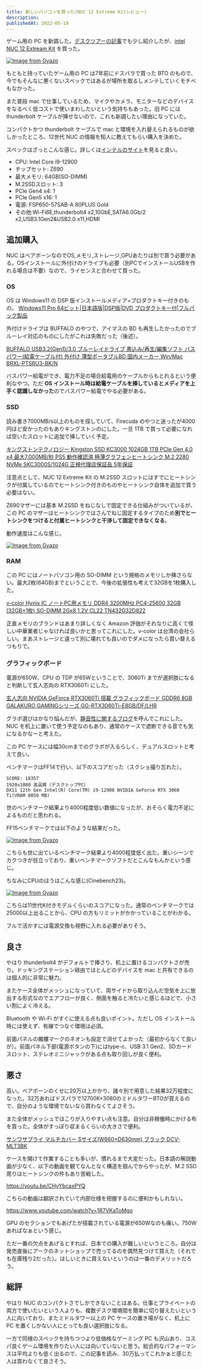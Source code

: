 ```yaml
---
title: 新しいパソコンを買った(NUC 12 Extreme Kitレビュー)
description:
publishedAt: 2022-05-19
---
```


ゲーム用の PC を新調した。[デスクツアーの記事](https://ushironoko.me/articles/2022/oreno-desk)でも少し紹介したが、[intel NUC 12 Extream Kit](https://www.intel.co.jp/content/www/jp/ja/products/sku/216963/intel-nuc-12-extreme-kit-nuc12dcmi9/specifications.html) を買った。

[![Image from Gyazo](https://i.gyazo.com/bacfeeb0a08c95c4f8709c51eabd94a5.jpg)](https://i.gyazo.com/bacfeeb0a08c95c4f8709c51eabd94a5.jpg)

もともと持っていたゲーム用の PC は7年前にドスパラで買った BTO のもので、今でもそんなに悪くないスペックではあるが場所を取るしメンテしていくモチベもなかった。

また普段 mac で仕事しているため、マイクやカメラ、モニターなどのデバイスをなるべく低コストで使いまわしたいという気持ちもあった。旧 PC には thunderbolt ケーブルが挿せないので、これも新調したい理由になっていた。

コンパクトかつ thunderbolt ケーブルで mac と環境を入れ替えられるものが欲しかったところ、12世代 NUC の情報を知人に教えてもらい購入を決めた。

スペックはざっとこんな感じ。詳しくは[インテルのサイト](https://www.intel.co.jp/content/www/jp/ja/products/sku/216963/intel-nuc-12-extreme-kit-nuc12dcmi9/specifications.html)を見ると良い。

- CPU: Intel Core i9-12900
- チップセット: Z690
- 最大メモリ: 64GB(SO-DIMM)
- M.2SSDスロット: 3
- PCIe Gen4 x4: 1
- PCIe Gen5 x16: 1
- 電源: FSP650-57SAB-A 80PLUS Gold
- その他:Wi-Fi6E,thunderbolt4 x2,10GbE,SATA6.0Gb/2 x2,USB3.1Gen2&USB2.0 x11,HDMI

## 追加購入

NUC はベアボーンなのでOS,メモリ,ストレージ,GPUあたりは別で買う必要がある。OSインストールに外付けのドライブも必要（別PCでインストールUSBを作れる場合は不要）なので、ライセンスと合わせて買った。

### OS
OS は Windows11 の DSP 版インストールメディア+プロダクトキー付きのもの。
[Windows11 Pro 64ビット|日本語版|DSP版|DVD プロダクトキー付|フルパック製品](https://www.amazon.co.jp/gp/product/B09NY6PFL6/)

外付けドライブは BUFFALO のやつで、アイマスの BD も再生したかったのでブルーレイ対応のものにしたがこれは失敗だった（後述）。

[BUFFALO USB3.2(Gen1)/3.0 ブルーレイドライブ 書込み/再生/編集ソフト バスパワー(給電ケーブル付) 外付け 薄型ポータブルBD 国内メーカー Win/Mac BRXL-PTS6U3-BK/N](https://www.amazon.co.jp/gp/product/B085JB4VRT/)

バスパワー給電ができ、電力不足の場合給電用のケーブルからもとれるという便利なやつ。ただ **OS インストール時は給電ケーブルを挿しているとメディアを上手く認識しなかった**のでバスパワー給電でやる必要がある。

### SSD

読み書き7000MB/s以上のものを探していて、Firecuda のやつと迷ったが4000円ほど安かったのもありキングストンのにした。一旦 1TB で買って必要になれば空いたスロットに追加で挿していく予定。

[キングストンテクノロジー Kingston SSD KC3000 1024GB 1TB PCIe Gen 4.0 x4 最大7,000MB/秒 PS5 動作確認済 極薄グラフェンヒートシンク M.2 2280 NVMe SKC3000S/1024G 正規代理店保証品 5年保証](https://www.amazon.co.jp/gp/product/B09K7F5VJQ/)

注意点として、NUC 12 Extreme Kit の M.2SSD スロットにはすでにヒートシンクが付属しているのでヒートシンク付きのものやヒートシンク自体を追加で買う必要はない。

Z690マザーには基本 M.2SSD をねじなしで固定できる仕組みがついているが、この PC のマザーはヒートシンクではさんでねじ固定するタイプのため**別でヒートシンクをつけると付属ヒートシンクと干渉して固定できなくなる**。

動作速度はこんな感じ。

[![Image from Gyazo](https://i.gyazo.com/5f74471d66bb10354e66ef86793ee440.png)](https://i.gyazo.com/5f74471d66bb10354e66ef86793ee440.png)

### RAM

この PC にはノートパソコン用の SO-DIMM という規格のメモリしか挿さらない。最大2枚(64GB)までということで、今後の拡張性も考えて32GBを1枚購入した。

[v-color Hynix IC ノートPC用メモリ DDR4 3200MHz PC4-25600 32GB (32GB×1枚) SO-DIMM 2Gx8 1.2V CL22 TN432G32D822](https://www.amazon.co.jp/gp/product/B08PP8WGYN/)

正直メモリのブランドはあまり詳しくなく Amazon 評価がそれなりに高くて怪しい中華業者じゃなければ良いかと思ってこれにした。v-color は台湾の会社らしい。まあストレージと違って別に壊れても良いのでダメになったら買い替えるつもりで。

### グラフィックボード

電源が650W、CPU の TDP が65Wということで、3060Ti までが選択肢になると判断して玄人志向の  RTX3060Ti にした。

[玄人志向 NVIDIA GeForce RTX3060Ti 搭載 グラフィックボード GDDR6 8GB GALAKURO GAMINGシリーズ GG-RTX3060Ti-E8GB/DF/LHR](https://www.amazon.co.jp/gp/product/B097F34YGG/)

グラボ選びはかなり悩んだが、[静音性に関するブログ](https://soji256.hatenablog.jp/entry/2021/01/01/235559)を呼んでこれにした。NUC を机上に置いて使う予定なのもあり、通常のケースで遮断できる音でも気になるかなーと考えた。

この PC ケースには幅30cmまでのグラボが入るらしく、デュアルスロットと考えて良い。

ベンチマークはFF14で行い、以下のスコアだった（スクショ撮り忘れた）。

```
SCORE: 18357
1920x1080 高品質（デスクトップPC） 
DX11 12th Gen Intel(R) Core(TM) i9-12900 NVIDIA GeForce RTX 3060 Ti(VRAM 8050 MB)
```

世のベンチマーク結果より4000程度低い数値になったが、おそらく電力不足によるものだと思われる。

FF15ベンチマークでは以下のような結果だった。

[![Image from Gyazo](https://i.gyazo.com/a97ed7ecea0648cd7a0706e476de8f79.png)](https://i.gyazo.com/a97ed7ecea0648cd7a0706e476de8f79.png)

こちらも世に出ているベンチマーク結果より4000程度低く出た。重いシーンでカクつきが目立っており、重いベンチマークソフトだとこんなもんかという感じ。

ちなみにCPUのほうはこんな感じ(Cinebench23)。

[![Image from Gyazo](https://i.gyazo.com/72b4dea78e99455503ee7a26d4513095.png)](https://i.gyazo.com/72b4dea78e99455503ee7a26d4513095.png)

こちらは11世代K付きモデルくらいのスコアになった。通常のベンチマークでは25000以上出ることから、CPU の方もリミットがかかっていることがわかる。

フルで活かすには電源交換も視野に入れる必要がありそう。

## 良さ

やはり thunderbolt4 がデフォルトで挿さり、机上に置けるコンパクトさが売り。ドッキングステーション経由でほとんどのデバイスを mac と共有できるのは個人的に非常に魅力。

またケース全体がメッシュになっていて、両サイドから取り込んだ空気を上に放出する形式なのでエアフローが良く、側面を触ると冷たいと感じるほどで、小さい割によく冷える。

Bluetooth や Wi-Fi がすぐに使える点も良いポイント。ただし OS インストール時には使えず、有線でつなぐ環境は必須。

前面パネルの髑髏マークのネオンも設定で消せてよかった（最初からなくて良いが）。前面パネル下部(電源ボタンの下)にはtype-c、USB 3.1 Gen2、SDカードスロット、ステレオミニジャックがある点も取り回しが良く便利。

## 悪さ

高い。ベアボーンのくせに20万以上かかり、諸々別で用意した結果32万程度になった。32万あればドスパラで12700K+3080のミドルタワーBTOが買えるので、自分のような環境でないなら買わなくてよさそう。

また全体がメッシュでほこりが入りやすい点も注意。自分は非稼働時にかける布を買った。全体がすっぽり収まるくらいの大きさで便利。

[サンワサプライ マルチカバー Sサイズ(W660×D630mm) ブラック DCV-MLT3BK](https://www.amazon.co.jp/gp/product/B01M3TPG6S/)

ケースを開けて作業することも多いが、慣れるまで大変だった。日本語の解説動画が少なく、以下の動画を観てなんとなく構造を掴んでからやったが、M.2 SSD周りはヒートシンクの件もあり苦戦した。

https://youtu.be/CHyYbcaxPYQ

こちらの動画は翻訳されていて内部仕様を把握するのに便利かもしれない。

https://www.youtube.com/watch?v=1R7VKaToMgo

GPU のセクションでもあげたが搭載されている電源が650Wなのも痛い。750Wあればなぁという感じ。

ただ一番の欠点をあげるとすれば、日本での購入が難しいというところ。自分は発売直後にアークのネットショップで売ってるのを偶然見つけて買えた（それでも在庫残り2だった）。ほしいときに買えないというのは一番のデメリットだろう。

## 総評

やはり NUC のコンパクトさでしかできないことはある。仕事とプライベートの両方で使いたいという人よりも、複数デスク環境間を簡単に切り替えたいという人に向いており、またミドルタワー以上の PC ケースの置き場がなく、机上に PC を置くしかない人にとっても良い選択肢になる。

一方で同様のスペックを持ちつつより低価格なゲーミング PC も沢山あり、コスパ良くゲーム環境を作りたい人には向いていないと思う。総合的なパフォーマンスは平均よりも低く出るので、この記事を読み、30万払ってこれかぁと感じた人は買わなくて良さそう。
